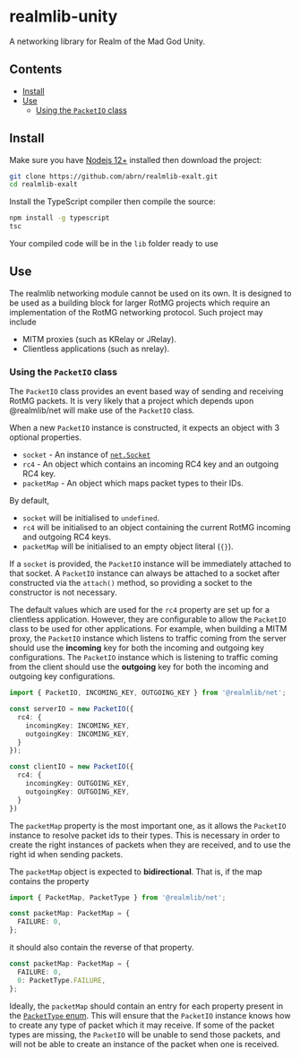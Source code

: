 # realmlib-unity

A networking library for Realm of the Mad God Unity.

## Contents

+ [Install](#install)
+ [Use](#use)
  + [Using the `PacketIO` class](#using-the-packetio-class)

## Install

Make sure you have [Nodejs 12+](https://nodejs.org/en/download/) installed then download the project:

```bash
git clone https://github.com/abrn/realmlib-exalt.git
cd realmlib-exalt
```

Install the TypeScript compiler then compile the source:

```bash
npm install -g typescript
tsc
```

Your compiled code will be in the `lib` folder ready to use

## Use

The realmlib networking module cannot be used on its own. It is designed to be used as a building block for larger RotMG projects which require an implementation of the RotMG networking protocol. Such project may include

+ MITM proxies (such as KRelay or JRelay).
+ Clientless applications (such as nrelay).

### Using the `PacketIO` class

The `PacketIO` class provides an event based way of sending and receiving RotMG packets. It is very likely that a project which depends upon @realmlib/net will make use of the `PacketIO` class.

When a new `PacketIO` instance is constructed, it expects an object with 3 optional properties.

+ `socket` - An instance of [`net.Socket`](https://nodejs.org/api/net.html#net_class_net_socket)
+ `rc4` - An object which contains an incoming RC4 key and an outgoing RC4 key.
+ `packetMap` - An object which maps packet types to their IDs.

By default,

+ `socket` will be initialised to `undefined`.
+ `rc4` will be initialised to an object containing the current RotMG incoming and outgoing RC4 keys.
+ `packetMap` will be initialised to an empty object literal (`{}`).

If a `socket` is provided, the `PacketIO` instance will be immediately attached to that socket. A `PacketIO` instance can always be attached to a socket after constructed via the `attach()` method, so providing a socket to the constructor is not necessary.

The default values which are used for the `rc4` property are set up for a clientless application. However, they are configurable to allow the `PacketIO` class to be used for other applications. For example, when building a MITM proxy, the `PacketIO` instance which listens to traffic coming from the server should use the **incoming** key for both the incoming and outgoing key configurations. The `PacketIO` instance which is listening to traffic coming from the client should use the **outgoing** key for both the incoming and outgoing key configurations.

```typescript
import { PacketIO, INCOMING_KEY, OUTGOING_KEY } from '@realmlib/net';

const serverIO = new PacketIO({
  rc4: {
    incomingKey: INCOMING_KEY,
    outgoingKey: INCOMING_KEY,
  }
});

const clientIO = new PacketIO({
  rc4: {
    incomingKey: OUTGOING_KEY,
    outgoingKey: OUTGOING_KEY,
  }
})
```

The `packetMap` property is the most important one, as it allows the `PacketIO` instance to resolve packet ids to their types. This is necessary in order to create the right instances of packets when they are received, and to use the right id when sending packets.

The `packetMap` object is expected to **bidirectional**. That is, if the map contains the property

```typescript
import { PacketMap, PacketType } from '@realmlib/net';

const packetMap: PacketMap = {
  FAILURE: 0,
};
```

it should also contain the reverse of that property.

```typescript
const packetMap: PacketMap = {
  FAILURE: 0,
  0: PacketType.FAILURE,
};
```

Ideally, the `packetMap` should contain an entry for each property present in the [`PacketType` enum](src/packet-type.ts). This will ensure that the `PacketIO` instance knows how to create any type of packet which it may receive. If some of the packet types are missing, the `PacketIO` will be unable to send those packets, and will not be able to create an instance of the packet when one is received.
